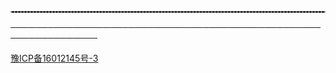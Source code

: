 <hr style="border: 1px dashed #aaa;" />

────────────────────────────────────────────────────────────────


[豫ICP备16012145号-3](https://beian.miit.gov.cn)
